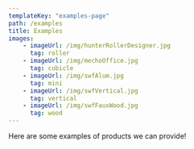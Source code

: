 ```yaml
---
templateKey: "examples-page"
path: /examples
title: Examples
images:
    - imageUrl: /img/hunterRollerDesigner.jpg
      tag: roller
    - imageUrl: /img/mechoOffice.jpg
      tag: cubicle
    - imageUrl: /img/swfAlum.jpg
      tag: mini
    - imageUrl: /img/swfVertical.jpg
      tag: vertical
    - imageUrl: /img/swfFauxWood.jpg
      tag: wood
---
```


Here are some examples of products we can provide!

